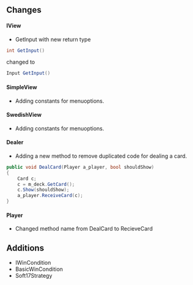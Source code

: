 ## Changes

#### IView 

- GetInput with new return type
```csharp
int GetInput()
``` 
changed to 
```csharp 
Input GetInput()
```

#### SimpleView
- Adding constants for menuoptions.

#### SwedishView
- Adding constants for menuoptions.

#### Dealer

- Adding a new method to remove duplicated code for dealing a card.

```csharp 
public void DealCard(Player a_player, bool shouldShow)
{
    Card c;
    c = m_deck.GetCard();
    c.Show(shouldShow);
    a_player.ReceiveCard(c);
}
```

#### Player

- Changed method name from DealCard to RecieveCard

## Additions

- IWinCondition
- BasicWinCondition
- Soft17Strategy
